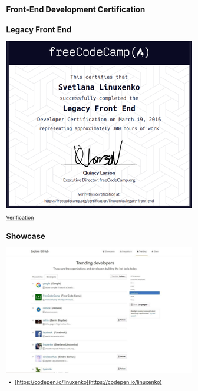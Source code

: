 ## Front-End Development Certification

## Legacy Front End

[![Legacy Front End](/crt/freecodecamp-legacy-frontend.png)](https://www.freecodecamp.org/certification/linuxenko/legacy-front-end)

[Verification](https://www.freecodecamp.org/certification/linuxenko/legacy-front-end)

## Showcase

[![Reach GH TOP or DIE Trying](/pic/gh-try-ot-get-top.jpg)](/pic/gh-try-ot-get-top.jpg)

 * [https://codepen.io/linuxenko](https://codepen.io/linuxenko)

